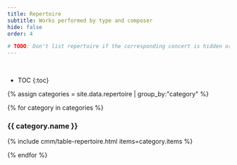 ```yaml
---
title: Repertoire
subtitle: Works performed by type and composer
hide: false
order: 4

# TODO: Don't list repertoire if the corresponding concert is hidden or unpublished.
---
```


<br>

* TOC
{:toc}

{% assign categories = site.data.repertoire | group_by:"category" %}

{% for category in categories %}

### {{ category.name }}

{% include cmm/table-repertoire.html items=category.items %}

{% endfor %}
